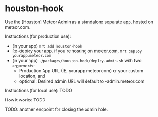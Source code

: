 houston-hook
============

Use the [Houston] Meteor Admin as a standalone separate app, hosted on meteor.com.

Instructions (for production use):

- (in your app) `mrt add houston-hook`
- Re-deploy your app. If you're hosting on meteor.com, `mrt deploy yourapp.meteor.com`
- (in your app) `./packages/houston-hook/deploy-admin.sh` with two arguments: 
  - Production App URL (IE, yourapp.meteor.com) or your custom location, and   
  - optional: Desired admin URL will default to <folder-name>-admin.meteor.com

Instructions (for local use):
TODO

How it works:
TODO

TODO: another endpoint for closing the admin hole.
